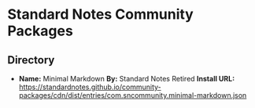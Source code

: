 # Standard Notes Community Packages

## Directory

- **Name:** Minimal Markdown
    **By:** Standard Notes Retired
    **Install URL:** https://standardnotes.github.io/community-packages/cdn/dist/entries/com.sncommunity.minimal-markdown.json
    
